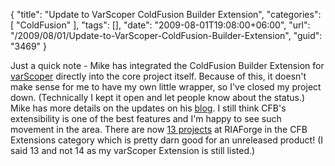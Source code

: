 {
	"title": "Update to VarScoper ColdFusion Builder Extension",
	"categories": [
		"ColdFusion"
	],
	"tags": [],
	"date": "2009-08-01T19:08:00+06:00",
	"url": "/2009/08/01/Update-to-VarScoper-ColdFusion-Builder-Extension",
	"guid": "3469"
}

Just a quick note - Mike has integrated the ColdFusion Builder Extension for <a href="http://varscoper.riaforge.org/">varScoper</a> directly into the core project itself. Because of this, it doesn't make sense for me to have my own little wrapper, so I've closed my project down. (Technically I kept it open and let people know about the status.) Mike has more details on the updates on his <a href="http://www.schierberl.com/cfblog/index.cfm/2009/7/27/varScoper-130-release-with-CF-Builder-extension">blog</a>. I still think CFB's extensibility is one of the best features and I'm happy to see such movement in the area. There are now <a href="http://www.riaforge.org/index.cfm?event=page.category&id=14">13 projects</a> at RIAForge in the CFB Extensions category which is pretty darn good for an unreleased product! (I said 13 and not 14 as my varScoper Extension is still listed.)